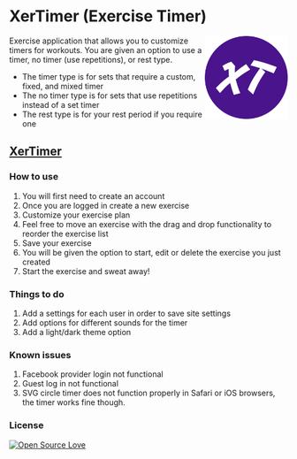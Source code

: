 
# XerTimer (Exercise Timer)

<img align="right" width="150" src="./src/images/xertimer-image.png" />

Exercise application that allows you to customize timers for workouts. You are given an option to use a timer, no timer (use repetitions), or rest type.

- The timer type is for sets that require a custom, fixed, and mixed timer
- The no timer type is for sets that use repetitions instead of a set timer
- The rest type is for your rest period if you require one

## [XerTimer](https://xertimer.web.app/)

### How to use

1. You will first need to create an account
2. Once you are logged in create a new exercise
3. Customize your exercise plan
4. Feel free to move an exercise with the drag and drop functionality to reorder the exercise list
5. Save your exercise
6. You will be given the option to start, edit or delete the exercise you just created
7. Start the exercise and sweat away!

### Things to do

1. Add a settings for each user in order to save site settings
2. Add options for different sounds for the timer
3. Add a light/dark theme option

### Known issues

1. Facebook provider login not functional
2. Guest log in not functional
3. SVG circle timer does not function properly in Safari or iOS browsers, the timer works fine though.

### License

[![Open Source Love](https://badges.frapsoft.com/os/mit/mit.svg?v=102)](LICENSE)